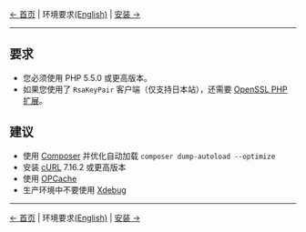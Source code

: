 [← 首页](../README-CN.md) | 环境要求[(English)](0-Requirements-EN.md) | [安装 →](1-Installation-CN.md)
***

## 要求
- 您必须使用 PHP 5.5.0 或更高版本。
- 如果您使用了 `RsaKeyPair` 客户端（仅支持日本站），还需要 [OpenSSL PHP 扩展][OpenSSL]。

## 建议
- 使用 [Composer][composer] 并优化自动加载 `composer dump-autoload --optimize`
- 安装 [cURL][cURL] 7.16.2 或更高版本
- 使用 [OPCache][OPCache]
- 生产环境中不要使用 [Xdebug][xdebug]

***
[← 首页](../README-CN.md) | 环境要求[(English)](0-Requirements-EN.md) | [安装 →](1-Installation-CN.md)

[composer]: https://getcomposer.org
[cURL]: http://php.net/manual/zh/book.curl.php
[OPCache]: http://php.net/manual/zh/book.opcache.php
[xdebug]: http://xdebug.org
[OpenSSL]: http://php.net/manual/zh/book.openssl.php
